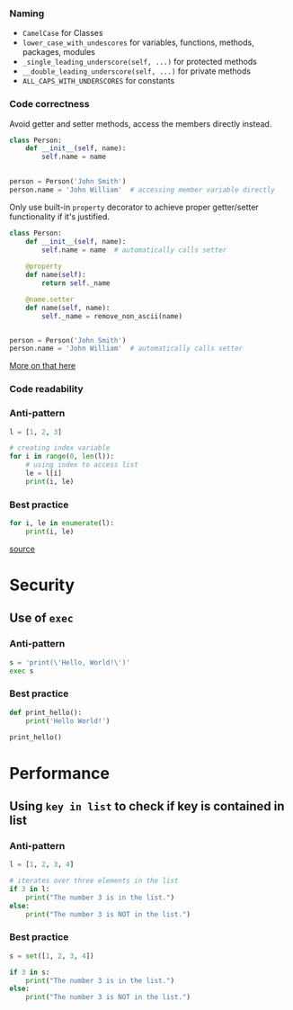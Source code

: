 
### Naming
- `CamelCase` for Classes
- `lower_case_with_undescores` for variables, functions, methods, packages, modules
- `_single_leading_underscore(self, ...)` for protected methods
- `__double_leading_underscore(self, ...)` for private methods
- `ALL_CAPS_WITH_UNDERSCORES` for constants

### Code correctness
Avoid getter and setter methods, access the members directly instead.
```python
class Person:
    def __init__(self, name):
        self.name = name

        
person = Person('John Smith')
person.name = 'John William'  # accessing member variable directly
```

Only use built-in `property` decorator to achieve proper getter/setter functionality if it's justified.
```python
class Person:
    def __init__(self, name):
        self.name = name  # automatically calls setter
    
    @property
    def name(self):
        return self._name

    @name.setter
    def name(self, name):
        self._name = remove_non_ascii(name)


person = Person('John Smith')
person.name = 'John William'  # automatically calls setter
```
[More on that here](https://docs.quantifiedcode.com/python-anti-patterns/correctness/implementing_java-style_getters_and_setters.html)

### Code readability

### Anti-pattern
```python
l = [1, 2, 3]

# creating index variable
for i in range(0, len(l)):
    # using index to access list
    le = l[i]
    print(i, le)
```
### Best practice
```python
for i, le in enumerate(l):
    print(i, le)
```
[source](https://docs.quantifiedcode.com/python-anti-patterns/readability/using_an_unpythonic_loop.html?highlight=unpythonic)

# Security

## Use of `exec`
### Anti-pattern
```python
s = 'print(\'Hello, World!\')'
exec s
```
### Best practice
```python
def print_hello():
    print('Hello World!')

print_hello()
```

# Performance

## Using `key in list` to check if key is contained in list
### Anti-pattern
```python
l = [1, 2, 3, 4]

# iterates over three elements in the list
if 3 in l:
    print("The number 3 is in the list.")
else:
    print("The number 3 is NOT in the list.")
```
### Best practice
```python
s = set([1, 2, 3, 4])

if 3 in s:
    print("The number 3 is in the list.")
else:
    print("The number 3 is NOT in the list.")
```